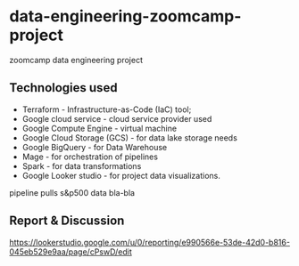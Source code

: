 # data-engineering-zoomcamp-project
zoomcamp data engineering project


## Technologies used
- Terraform - Infrastructure-as-Code (IaC) tool; <br>
- Google cloud service - cloud service provider used
- Google Compute Engine - virtual machine <br>
- Google Cloud Storage (GCS) - for data lake storage needs <br>
- Google BigQuery - for  Data Warehouse <br>
- Mage - for orchestration of pipelines <br>
- Spark - for data transformations <br>
- Google Looker studio - for project data visualizations. <br>


pipeline pulls s&p500 data bla-bla

## Report & Discussion
https://lookerstudio.google.com/u/0/reporting/e990566e-53de-42d0-b816-045eb529e9aa/page/cPswD/edit